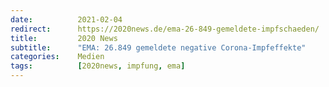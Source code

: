 ```yaml
---
date:          2021-02-04
redirect:      https://2020news.de/ema-26-849-gemeldete-impfschaeden/
title:         2020 News
subtitle:      "EMA: 26.849 gemeldete negative Corona-Impfeffekte"
categories:    Medien
tags:          [2020news, impfung, ema]
---
```

